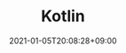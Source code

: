 ---
title: "Kotlin"
date: 2021-01-05T20:08:28+09:00
Description: ""
Tags: []
Categories: []
DisableComments: false
---